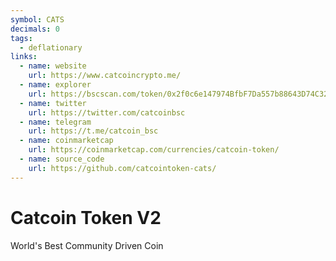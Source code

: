 ```yaml
---
symbol: CATS
decimals: 0
tags:
  - deflationary
links:
  - name: website
    url: https://www.catcoincrypto.me/
  - name: explorer
    url: https://bscscan.com/token/0x2f0c6e147974BfbF7Da557b88643D74C324053A2
  - name: twitter
    url: https://twitter.com/catcoinbsc
  - name: telegram
    url: https://t.me/catcoin_bsc
  - name: coinmarketcap
    url: https://coinmarketcap.com/currencies/catcoin-token/
  - name: source_code
    url: https://github.com/catcointoken-cats/
---
```


# Catcoin Token V2

World's Best Community Driven Coin
